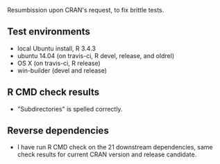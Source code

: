 Resumbission upon CRAN's request, to fix brittle tests.

## Test environments
* local Ubuntu install, R 3.4.3
* ubuntu 14.04 (on travis-ci, R devel, release, and oldrel)
* OS X (on travis-ci, R release)
* win-builder (devel and release)


## R CMD check results

* "Subdirectories" is spelled correctly.


## Reverse dependencies

* I have run R CMD check on the 21 downstream dependencies, same check results for current CRAN version and release candidate.
